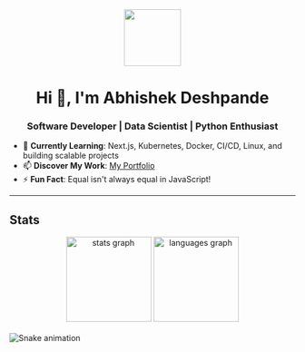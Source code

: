 <div align="center">
  <img src="https://media.giphy.com/media/M9gbBd9nbDrOTu1Mqx/giphy.gif" width="100"/>
</div>

<h1 align="center">Hi 👋, I'm Abhishek Deshpande</h1>
<h3 align="center">Software Developer | Data Scientist | Python Enthusiast</h3>

- 🌱 **Currently Learning**: Next.js, Kubernetes, Docker, CI/CD, Linux, and building scalable projects  
- 📫 **Discover My Work**: [My Portfolio](https://abhishek-1804.github.io/abhishekdeshpande_portfolio/)  
- ⚡ **Fun Fact**: Equal isn't always equal in JavaScript!

---

## Stats

<div align="center">
  <img src="https://github-readme-stats.vercel.app/api?username=abhishek-1804&show_icons=true&hide=contribs,prs&cache_seconds=86400&theme=dracula" height="150" alt="stats graph"  />
  <img src="https://github-readme-stats.vercel.app/api/top-langs?username=abhishek-1804&locale=en&hide_title=false&layout=compact&card_width=320&langs_count=5&theme=dracula&hide_border=false" height="150" alt="languages graph"  />

</div>

<br clear="both">

<img src="https://raw.githubusercontent.com/abhishek-1804/abhishek-1804/output/snake.svg" alt="Snake animation" />
